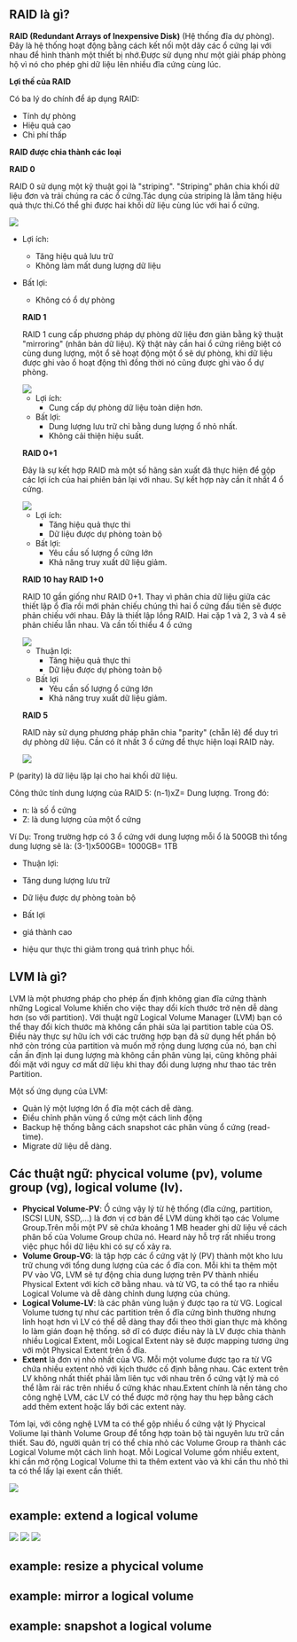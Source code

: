 ## RAID là gì?

**RAID (Redundant Arrays of Inexpensive Disk)** (Hệ thống đĩa dự phòng). Đây là hệ thống hoạt động bằng cách kết nối một dãy các ổ cứng lại với nhau để hình thành một thiết bị nhớ.Được sử dụng như một giải pháp phòng hộ vì nó cho phép ghi dữ liệu lên nhiều đĩa cứng cùng lúc.

**Lợi thế của RAID**

Có ba lý do chính để áp dụng RAID:
- Tính dự phòng
- Hiệu quả cao
- Chi phí thấp

**RAID được chia thành các loại**

**RAID 0**

RAID 0 sử dụng một kỹ thuật gọi là "striping". "Striping" phân chia khối dữ liệu đơn và trải chúng ra các ổ cứng.Tác dụng của striping là lằm tăng hiệu quả thực thi.Có thể ghi được hai khối dữ liệu cùng lúc với hai ổ cứng.

<img src="https://i.imgur.com/OcrRC06.jpg">

- Lợi ích:
  - Tăng hiệu quả lưu trữ
  - Không làm mất dung lượng dữ liệu
- Bất lợi:
  - Không có ổ dự phòng
  
  **RAID 1**
  
  RAID 1 cung cấp phương pháp dự phòng dữ liệu đơn giản bằng kỹ thuật "mirroring" (nhân bản dữ liệu). Kỹ thật này cần hai ổ cứng riêng biệt có cùng dung lượng, một ổ sẽ hoạt động một ổ sẽ dự phòng, khi dữ liệu được ghi vào ổ hoạt động thì đồng thời nó cũng được ghi vào ổ dự phòng.
  
  <img src="https://i.imgur.com/RnEsa0m.jpg">
  
  - Lợi ích:
    - Cung cấp dự phòng dữ liệu toàn diện hơn.
  - Bất lợi:
    - Dung lượng lưu trữ chỉ bằng dung lượng ổ nhỏ nhất.
    - Không cải thiện hiệu suất.
  
  **RAID 0+1** 
  
  Đây là sự kết hợp RAID mà một số hãng sản xuất đã thực hiện để gộp các lợi ích của hai phiên bản lại với nhau. Sự kết hợp này cần ít nhất 4 ổ cứng.
  
  <img src="https://i.imgur.com/u4UPAcr.png">
  
  - Lợi ích:
    - Tăng hiệu quả thực thi
    - Dữ liệu được dự phòng toàn bộ
  - Bất lợi:
    - Yêu cầu số lượng ổ cứng lớn
    - Khả năng truy xuất dữ liệu giảm.
    
  **RAID 10 hay RAID 1+0** 
  
  RAID 10 gần giống như RAID 0+1. Thay vì phân chia dữ liệu giữa các thiết lập ổ đĩa rồi mới phản chiếu chúng thì hai ổ cứng đầu tiên sẽ được phản chiếu với nhau. Đây là thiết lập lồng RAID. Hai cặp 1 và 2, 3 và 4 sẽ phản chiếu lẫn nhau. Và cần tối thiểu 4 ổ cứng
  
  <img src="https://i.imgur.com/pfnyZD7.png">
  
  - Thuận lợi:
    - Tăng hiệu quả thực thi
    - Dữ liệu được dự phòng toàn bộ
  - Bất lợi
    - Yêu cần số lượng ổ cứng lớn
    - Khả năng truy xuất dữ liệu giảm.
  
  **RAID 5** 
  
  RAID này sử dụng phương pháp phân chia "parity" (chẵn lẻ) để duy trì dự phòng dữ liệu. Cần có ít nhất 3 ổ cứng để thực hiện loại RAID này.
  
  <img src="https://i.imgur.com/Un53Rw1.png">
 
 P (parity) là dữ liệu lặp lại cho hai khối dữ liệu.
 
 Công thức tính dung lượng của RAID 5: (n-1)xZ= Dung lượng. Trong đó:
 - n: là số ổ cứng
 - Z: là dung lượng của một ổ cứng
 
 Ví Dụ: Trong trường hợp có 3 ổ cứng với dung lượng mỗi ổ là 500GB thì tổng dung lượng sẽ là: (3-1)x500GB= 1000GB= 1TB
 
 - Thuận lợi:
  - Tăng dung lượng lưu trữ
  - Dữ liệu được dự phòng toàn bộ
 
 - Bất lợi
  - giá thành cao
  - hiệu qur thực thi giảm trong quá trình phục hồi.
 
  

## LVM là gì?

LVM là một phương pháp cho phép ấn định không gian đĩa cứng thành những Logical Volume khiến cho việc thay dổi kích thước trở nên dễ dàng hơn (so với partition). Với thuật ngữ Logical Volume Manager (LVM) bạn có thể thay đổi kích thước mà không cần phải sửa lại partition table của OS. Điều này thực sự hữu ích với các trường hợp bạn đã sử dụng hết phần bộ nhớ còn tróng của partition và muốn mở rộng dung lượng của nó, bạn chỉ cần ấn định lại dung lượng mà không cần phân vùng lại, cũng không phải đối mặt với nguy cơ mất dữ liệu khi thay đổi dung lượng như thao tác trên Partition.

Một số ứng dụng của LVM:
- Quản lý một lượng lớn ổ đĩa một cách dễ dàng.
- Điều chỉnh phân vùng ổ cứng một cách linh động
- Backup hệ thống bằng cách snapshot các phân vùng ổ cứng (read-time).
- Migrate dữ liệu dễ dàng.


## Các thuật ngữ: phycical volume (pv), volume group (vg), logical volume (lv).

- **Phycical Volume-PV**: Ổ cứng vậy lý từ hệ thống (đĩa cứng, partition, ISCSI LUN, SSD,...) là đơn vị cơ bản để LVM dùng khởi tạo các Volume Group.Trên mỗi một PV sẽ chứa khoảng 1 MB header ghi dữ liệu về cách phân bố của Volume Group chứa nó. Heard này hỗ trợ rất nhiều trong việc phục hồi dữ liệu khi có sự cố xảy ra.
- **Volume Group-VG**: là tập hợp các ổ cứng vật lý (PV) thành một kho lưu trữ chung với tổng dung lượng của các ổ đĩa con. Mỗi khi ta thêm một PV vào VG, LVM sẽ tự động chia dung lượng trên PV thành nhiều Physical Extent với kích cỡ bằng nhau. và từ VG, ta có thể tạo ra nhiều Logical Volume và dễ dàng chỉnh dung lượng của chúng.
- **Logical Volume-LV**: là các phân vùng luận ý được tạo ra từ VG. Logical Volume tương tự như các partition  trên ổ đĩa cứng bình thường nhưng linh hoạt hơn vì LV có thể dễ dàng thay đổi theo thời gian thực mà không lo làm gián đoạn hệ thống. sở dĩ có được điều này là LV được chia thành nhiều Logical  Extent, mỗi Logical Extent này sẽ được mapping tương ứng với một Physical Extent trên ổ đĩa.
- **Extent** là đơn vị nhỏ nhất của VG. Mỗi một volume được tạo ra từ VG chứa nhiều extent nhỏ với kịch thước cố định bằng nhau. Các extent  trên LV không nhất thiết phải lằm liên tục với nhau trên ổ cứng vật lý mà có thể lằm rải rác trên nhiều ổ cứng khác nhau.Extent chính là nền tảng cho công nghệ LVM, các LV có thể được mở rộng hay thu hẹp bằng cách add thêm extent hoặc lấy bới các extent này.

Tóm lại, với công nghệ LVM ta có thể gộp nhiều ổ cứng vật lý Phycical Voliume lại thành Volume Group để tổng hợp toàn bộ tài nguyên lưu trữ cần thiết. Sau đó, người quản trị có thể chia nhỏ các Volume Group ra thành các Logical Volume  một cách linh hoạt. Mỗi Logical Volume gồm nhiều extent, khi cần mở rộng Logical Volume thì ta thêm extent vào và khi cần thu nhỏ thì ta có thể lấy lại exent cần thiết.

<img src="https://i.imgur.com/4WUmYFv.png">

## example: extend a logical volume

<img src="https://i.imgur.com/CePyei4.png">

<img src="https://i.imgur.com/twyt9e4.png">

<img src="https://i.imgur.com/wDYmuaE.png">

## example: resize a phycical volume

## example: mirror a logical volume

## example: snapshot a logical volume
